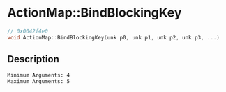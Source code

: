 # ActionMap::BindBlockingKey
```c
// 0x0042f4e0
void ActionMap::BindBlockingKey(unk p0, unk p1, unk p2, unk p3, ...)
```
## Description
```
Minimum Arguments: 4
Maximum Arguments: 5
```
